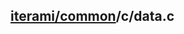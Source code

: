 [iterami/common](https://github.com/iterami/Documentation.htm/blob/gh-pages/common/README.md)/c/data.c
------------------------------------------------------------------------------------------------------
